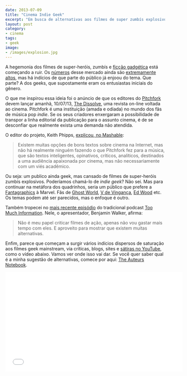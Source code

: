 ```yaml
---
date: 2013-07-09
title: "Cinema Indie Geek"
excerpt: "Em busca de alternativas aos filmes de super zumbís explosivos do futuro"
layout: post
category: 
- cinema
tags:
- geek
image:
- /images/explosion.jpg
---
```


A hegemonia dos filmes de super-heróis, zumbís e [ficção gadgética](http://caosordenado.com/gadget-fiction/) está começando a ruir. Os [números](http://www.boxofficemojo.com/genres/chart/?id=superhero.htm) desse mercado ainda são [extremamente altos](https://en.wikipedia.org/wiki/List_of_American_superhero_films), mas há indícios de que parte do público já enjoou do tema. Que parte? A dos geeks, que supostamente eram os entusiastas iniciais do gênero.

O que me inspirou essa ideia foi o anúncio de que os editores do [Pitchfork](http://pitchfork.com/) devem lançar amanhã, 10/07/13, [The Dissolve](http://thedissolve.com/), uma revista on-line voltada ao cinema. Pitchfork é uma instituição (amada e odiada) no mundo dos fãs de música pop *indie*. Se os seus criadores enxergaram a possibilidade de transpor a linha editorial da publicação para o assunto cinema, é de se desconfiar que realmente exista uma demanda não atendida.

O editor do projeto, Keith Phipps, [explicou, no Mashable](http://mashable.com/2013/07/08/pitchfork-the-dissolve-launch/):

>Existem muitas opções de bons textos sobre cinema na Internet, mas não há realmente ninguém fazendo o que Pitchfork fez para a música, que são textos inteligentes, opinativos, críticos, analíticos, destinados a uma audiência apaixonada por cinema, mas não necessariamente com um viés acadêmico.

Ou seja: um publico ainda geek, mas cansado de filmes de super-heróis zumbís explosivos. Poderíamos chamá-lo de *indie geek*? Não sei. Mas para continuar na metáfora dos quadrinhos, seria um público que prefere a [Fantagraphics](http://www.fantagraphics.com/) à Marvel. Fãs de [Ghost World](http://goo.gl/wyoiu), [V de Vingança](http://goo.gl/mlUyq), [Ed Wood](http://goo.gl/LorMs) etc. Os temas podem até ser parecidos, mas o enfoque é outro.

Também tropecei no [mais recente episódio](http://wfmu.org/playlists/shows/51411) do tradicional podcast [Too Much Information](http://wfmu.org/playlists/TI). Nele, o apresentador, Benjamin Walker, afirma:

>Não é meu papel criticar filmes de ação, apenas não vou gastar mais tempo com eles. E aproveito para mostrar que existem muitas alternativas.

Enfim, parece que começam a surgir vários indícios dispersos de saturação aos filmes geek mainstream, via críticas, blogs, sites e [sátiras no YouTube](https://www.youtube.com/results?search_query=Yoni+Time&oq=Yoni+Time&gs_l=youtube.3..0.34875.34875.0.35086.1.1.0.0.0.0.200.200.2-1.1.0...0.0...1ac.2.11.youtube.wQe4F3-ifZU), como o vídeo abaixo. Vamos ver onde isso vai dar. Se você quer saber qual é a minha sugestão de alternativas, comece por aqui: [The Auteurs Notebook](http://mubi.com/notebook/posts).

<iframe width="560" height="315" src="//www.youtube.com/embed/HOMbo-7ksAc" frameborder="0" allowfullscreen></iframe>